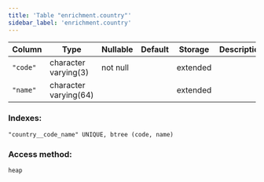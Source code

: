 ```yaml
---
title: 'Table "enrichment.country"'
sidebar_label: 'enrichment.country'
---
```

Column |         Type          | Nullable | Default | Storage  | Description 
--------|-----------------------|----------|---------|----------|-------------
`"code"`   | character varying(3)  | not null |         | extended | 
`"name"`   | character varying(64) |          |         | extended | 
### Indexes:
```
"country__code_name" UNIQUE, btree (code, name)
```
### Access method:
```
heap
```